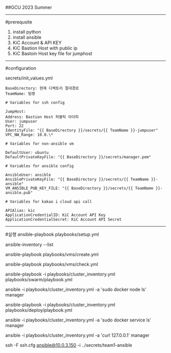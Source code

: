 ##GCU 2023 Summer

---

#prerequsite

1. install python
2. install ansible
3. KiC Account & API KEY
4. KiC Bastion Host with public ip
5. KiC Bastoin Host key file for jumphost

---

#configuration

secrets/init_values.yml

```
BaseDirectory: 현재 디렉토리 절대경로
TeamName: 팀명

# Variables for ssh config

JumpHost:
Address: Bastion Host 퍼블릭 아이피
User: jumpuser
Port: 22
IdentityFile: "{{ BaseDirectory }}/secrets/{{ TeamName }}-jumpuser"
VPC_NW_Range: 10.0.\*

# Variables for non-ansible vm

DefaultUser: ubuntu
DefaultPrivateKeyFile: "{{ BaseDirectory }}/secrets/manager.pem"

# Variables for ansible config

AnsibleUser: ansible
AnsiblePrivateKeyFile: "{{ BaseDirectory }}/secrets/{{ TeamName }}-ansible"
VM_ANSIBLE_PUB_KEY_FILE: "{{ BaseDirectory }}/secrets/{{ TeamName }}-ansible.pub"

# Variables for kakao i cloud api call

APIAlias: kic
ApplicationCredentialID: KiC Account API Key
ApplicationCredentialSecret: KiC Account API Secret
```

---

#실행
ansible-playbook playbooks/setup.yml

ansible-inventory --list

ansible-playbook playbooks/vms/create.yml

ansible-playbook playbooks/vms/check.yml

ansible-playbook -i playbooks/cluster_inventory.yml playbooks/swarm/playbook.yml

ansible -i playbooks/cluster_inventory.yml -a 'sudo docker node ls' manager

ansible-playbook -i playbooks/cluster_inventory.yml playbooks/deploy/playbook.yml

ansible -i playbooks/cluster_inventory.yml -a 'sudo docker service ls' manager

ansible -i playbooks/cluster_inventory.yml -a 'curl 127.0.0.1' manager

ssh -F ssh.cfg ansible@10.0.3.150 -i ../secrets/team1-ansible
